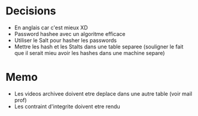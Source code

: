 
# Decisions
- En anglais car c'est mieux XD
- Password hashee avec un algoritme efficace 
- Utiliser le Salt pour hasher les passwords
- Mettre les hash et les Stalts dans une table separee 
(souligner le fait que il serait mieu avoir les hashes dans une
machine separe)


# Memo
- Les videos archivee doivent etre deplace dans une autre table (voir mail prof)
- Les contraint d'integrite doivent etre rendu

